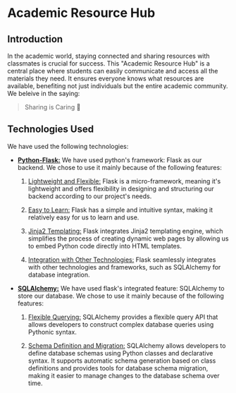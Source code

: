 # Academic Resource Hub

## Introduction
In the academic world, staying connected and sharing resources with classmates is crucial for success. This "Academic Resource Hub" is a central place where students can easily communicate and access all the materials they need. It ensures everyone knows what resources are available, benefiting not just individuals but the entire academic community. We beleive in the saying:
> Sharing is Caring 🖤

## Technologies Used
We have used the following technologies:

- <u>**Python-Flask:**</u> We have used python's framework: Flask as our backend. We chose to use it mainly because of the following features:
    1. <u>Lightweight and Flexible:</u> Flask is a micro-framework, meaning it's lightweight and offers flexibility in designing and structuring our backend according to our project's needs.

    2. <u>Easy to Learn:</u> Flask has a simple and intuitive syntax, making it relatively easy for us to learn and use.

    3. <u>Jinja2 Templating:</u> Flask integrates Jinja2 templating engine, which simplifies the process of creating dynamic web pages by allowing us to embed Python code directly into HTML templates.

    4. <u>Integration with Other Technologies:</u> Flask seamlessly integrates with other technologies and frameworks, such as SQLAlchemy for database integration.

- <u>**SQLAlchemy:**</u> We have used flask's integrated feature: SQLAlchemy to store our database. We chose to use it mainly because of the following features:
    1. <u>Flexible Querying:</u> SQLAlchemy provides a flexible query API that allows developers to construct complex database queries using Pythonic syntax.

    2. <u>Schema Definition and Migration:</u> SQLAlchemy allows developers to define database schemas using Python classes and declarative syntax. It supports automatic schema generation based on class definitions and provides tools for database schema migration, making it easier to manage changes to the database schema over time.